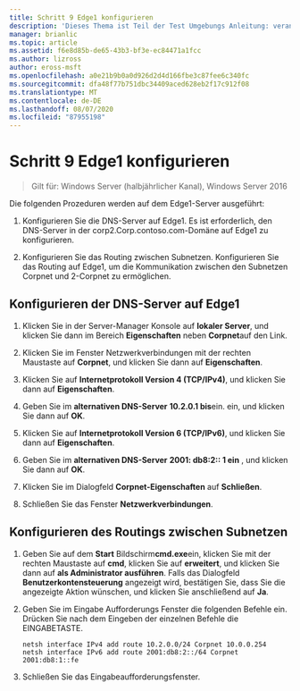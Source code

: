 ```yaml
---
title: Schritt 9 Edge1 konfigurieren
description: 'Dieses Thema ist Teil der Test Umgebungs Anleitung: veranschaulichen einer DirectAccess-Bereitstellung für mehrere Standorte für Windows Server 2016'
manager: brianlic
ms.topic: article
ms.assetid: f6e8d85b-de65-43b3-bf3e-ec84471a1fcc
ms.author: lizross
author: eross-msft
ms.openlocfilehash: a0e21b9b0a0d926d2d4d166fbe3c87fee6c340fc
ms.sourcegitcommit: dfa48f77b751dbc34409aced628eb2f17c912f08
ms.translationtype: MT
ms.contentlocale: de-DE
ms.lasthandoff: 08/07/2020
ms.locfileid: "87955198"
---
```

# <a name="step-9-configure-edge1"></a>Schritt 9 Edge1 konfigurieren

>Gilt für: Windows Server (halbjährlicher Kanal), Windows Server 2016

Die folgenden Prozeduren werden auf dem Edge1-Server ausgeführt:

1. Konfigurieren Sie die DNS-Server auf Edge1. Es ist erforderlich, den DNS-Server in der corp2.Corp.contoso.com-Domäne auf Edge1 zu konfigurieren.

2. Konfigurieren Sie das Routing zwischen Subnetzen. Konfigurieren Sie das Routing auf Edge1, um die Kommunikation zwischen den Subnetzen Corpnet und 2-Corpnet zu ermöglichen.

## <a name="configure-the-dns-servers-on-edge1"></a><a name="IPv6"></a>Konfigurieren der DNS-Server auf Edge1

1.  Klicken Sie in der Server-Manager Konsole auf **lokaler Server**, und klicken Sie dann im Bereich **Eigenschaften** neben **Corpnet**auf den Link.

2.  Klicken Sie im Fenster Netzwerkverbindungen mit der rechten Maustaste auf **Corpnet**, und klicken Sie dann auf **Eigenschaften**.

3.  Klicken Sie auf **Internetprotokoll Version 4 (TCP/IPv4)**, und klicken Sie dann auf **Eigenschaften**.

4.  Geben Sie im **alternativen DNS-Server** **10.2.0.1 bis**ein. ein, und klicken Sie dann auf **OK**.

5.  Klicken Sie auf **Internetprotokoll Version 6 (TCP/IPv6)**, und klicken Sie dann auf **Eigenschaften**.

6.  Geben Sie im **alternativen DNS-Server** **2001: db8:2:: 1 ein** , und klicken Sie dann auf **OK**.

7.  Klicken Sie im Dialogfeld **Corpnet-Eigenschaften** auf **Schließen**.

8.  Schließen Sie das Fenster **Netzwerkverbindungen**.

## <a name="configure-routing-between-subnets"></a><a name="ConfigRouting"></a>Konfigurieren des Routings zwischen Subnetzen

1.  Geben Sie auf dem **Start** Bildschirm**cmd.exe**ein, klicken Sie mit der rechten Maustaste auf **cmd**, klicken Sie auf **erweitert**, und klicken Sie dann auf **als Administrator ausführen**. Falls das Dialogfeld **Benutzerkontensteuerung** angezeigt wird, bestätigen Sie, dass Sie die angezeigte Aktion wünschen, und klicken Sie anschließend auf **Ja**.

2.  Geben Sie im Eingabe Aufforderungs Fenster die folgenden Befehle ein. Drücken Sie nach dem Eingeben der einzelnen Befehle die EINGABETASTE.

    ```
    netsh interface IPv4 add route 10.2.0.0/24 Corpnet 10.0.0.254
    netsh interface IPv6 add route 2001:db8:2::/64 Corpnet 2001:db8:1::fe
    ```

3.  Schließen Sie das Eingabeaufforderungsfenster.



